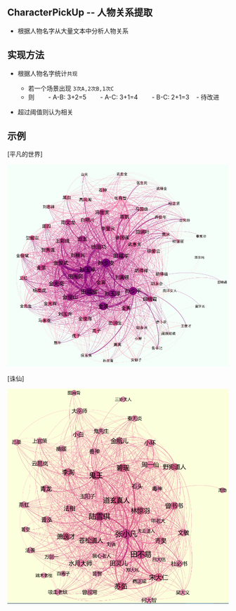 CharacterPickUp -- 人物关系提取
----
- 根据人物名字从大量文本中分析人物关系


实现方法
---
- 根据人物名字统计`共现`
    - 若一个场景出现 `3次A,2次B,1次C`
    - 则
        - A-B: 3+2=5
        - A-C: 3+1=4
        - B-C: 2+1=3
    - 待改进

- 超过阈值则认为相关

示例
---
[平凡的世界]

![平凡的世界人物关系](https://github.com/gamijin0/NovelAnalysis/raw/master/example_1/pfdsj.png)

[诛仙]

![诛仙人物关系](https://github.com/gamijin0/NovelAnalysis/raw/master/example_2/zx.png)


